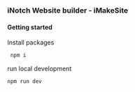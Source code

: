 ### iNotch Website builder  - iMakeSite




#### Getting started

 Install packages

```bash
 npm i
 ```  

run local development

```
npm run dev
```
